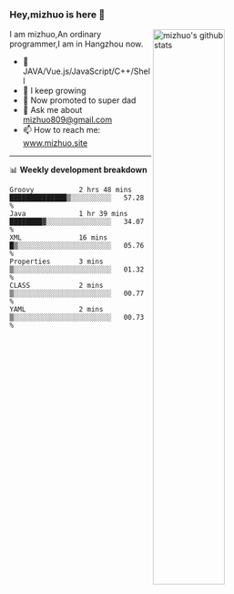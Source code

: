 ### Hey,mizhuo is here 👋

<img align="right" alt="mizhuo's github stats" width="50%" src="https://github-readme-stats.vercel.app/api?username=mizhuo&theme=tokyonight&show_icons=true">

I am mizhuo,An ordinary programmer,I am in Hangzhou now.

- 🔭 JAVA/Vue.js/JavaScript/C++/Shell
- 🌱 I keep growing
- 🤔 Now promoted to super dad
- 💬 Ask me about mizhuo809@gmail.com
- 📫 How to reach me: www.mizhuo.site

---
📊 **Weekly development breakdown**

<!--START_SECTION:waka-->

```text
Groovy           2 hrs 48 mins   ██████████████▒░░░░░░░░░░   57.28 %
Java             1 hr 39 mins    ████████▓░░░░░░░░░░░░░░░░   34.07 %
XML              16 mins         █▒░░░░░░░░░░░░░░░░░░░░░░░   05.76 %
Properties       3 mins          ▒░░░░░░░░░░░░░░░░░░░░░░░░   01.32 %
CLASS            2 mins          ▒░░░░░░░░░░░░░░░░░░░░░░░░   00.77 %
YAML             2 mins          ▒░░░░░░░░░░░░░░░░░░░░░░░░   00.73 %
```

<!--END_SECTION:waka-->
